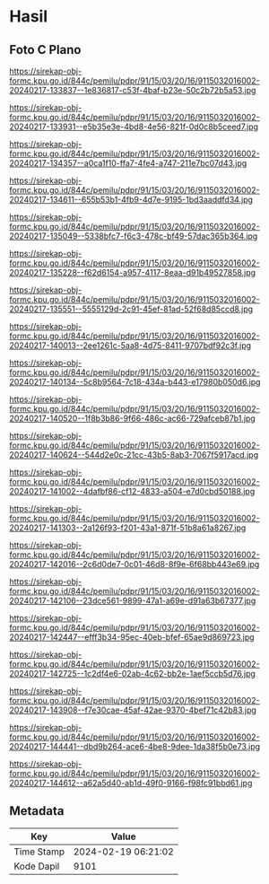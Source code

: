 # Hasil

## Foto C Plano

https://sirekap-obj-formc.kpu.go.id/844c/pemilu/pdpr/91/15/03/20/16/9115032016002-20240217-133837--1e836817-c53f-4baf-b23e-50c2b72b5a53.jpg

https://sirekap-obj-formc.kpu.go.id/844c/pemilu/pdpr/91/15/03/20/16/9115032016002-20240217-133931--e5b35e3e-4bd8-4e56-821f-0d0c8b5ceed7.jpg

https://sirekap-obj-formc.kpu.go.id/844c/pemilu/pdpr/91/15/03/20/16/9115032016002-20240217-134357--a0ca1f10-ffa7-4fe4-a747-211e7bc07d43.jpg

https://sirekap-obj-formc.kpu.go.id/844c/pemilu/pdpr/91/15/03/20/16/9115032016002-20240217-134611--655b53b1-4fb9-4d7e-9195-1bd3aaddfd34.jpg

https://sirekap-obj-formc.kpu.go.id/844c/pemilu/pdpr/91/15/03/20/16/9115032016002-20240217-135049--5338bfc7-f6c3-478c-bf49-57dac365b364.jpg

https://sirekap-obj-formc.kpu.go.id/844c/pemilu/pdpr/91/15/03/20/16/9115032016002-20240217-135228--f62d6154-a957-4117-8eaa-d91b49527858.jpg

https://sirekap-obj-formc.kpu.go.id/844c/pemilu/pdpr/91/15/03/20/16/9115032016002-20240217-135551--5555129d-2c91-45ef-81ad-52f68d85ccd8.jpg

https://sirekap-obj-formc.kpu.go.id/844c/pemilu/pdpr/91/15/03/20/16/9115032016002-20240217-140013--2ee1261c-5aa8-4d75-8411-9707bdf92c3f.jpg

https://sirekap-obj-formc.kpu.go.id/844c/pemilu/pdpr/91/15/03/20/16/9115032016002-20240217-140134--5c8b9564-7c18-434a-b443-e17980b050d6.jpg

https://sirekap-obj-formc.kpu.go.id/844c/pemilu/pdpr/91/15/03/20/16/9115032016002-20240217-140520--1f8b3b86-9f66-486c-ac66-729afceb87b1.jpg

https://sirekap-obj-formc.kpu.go.id/844c/pemilu/pdpr/91/15/03/20/16/9115032016002-20240217-140624--544d2e0c-21cc-43b5-8ab3-7067f5917acd.jpg

https://sirekap-obj-formc.kpu.go.id/844c/pemilu/pdpr/91/15/03/20/16/9115032016002-20240217-141002--4dafbf86-cf12-4833-a504-e7d0cbd50188.jpg

https://sirekap-obj-formc.kpu.go.id/844c/pemilu/pdpr/91/15/03/20/16/9115032016002-20240217-141303--2a126f93-f201-43a1-871f-51b8a61a8267.jpg

https://sirekap-obj-formc.kpu.go.id/844c/pemilu/pdpr/91/15/03/20/16/9115032016002-20240217-142016--2c6d0de7-0c01-46d8-8f9e-6f68bb443e69.jpg

https://sirekap-obj-formc.kpu.go.id/844c/pemilu/pdpr/91/15/03/20/16/9115032016002-20240217-142106--23dce561-9899-47a1-a69e-d91a63b67377.jpg

https://sirekap-obj-formc.kpu.go.id/844c/pemilu/pdpr/91/15/03/20/16/9115032016002-20240217-142447--efff3b34-95ec-40eb-bfef-65ae9d869723.jpg

https://sirekap-obj-formc.kpu.go.id/844c/pemilu/pdpr/91/15/03/20/16/9115032016002-20240217-142725--1c2df4e6-02ab-4c62-bb2e-1aef5ccb5d76.jpg

https://sirekap-obj-formc.kpu.go.id/844c/pemilu/pdpr/91/15/03/20/16/9115032016002-20240217-143908--f7e30cae-45af-42ae-9370-4bef71c42b83.jpg

https://sirekap-obj-formc.kpu.go.id/844c/pemilu/pdpr/91/15/03/20/16/9115032016002-20240217-144441--dbd9b264-ace6-4be8-9dee-1da38f5b0e73.jpg

https://sirekap-obj-formc.kpu.go.id/844c/pemilu/pdpr/91/15/03/20/16/9115032016002-20240217-144612--a62a5d40-ab1d-49f0-9166-f98fc91bbd61.jpg


## Metadata

| Key        | Value               |
| ---------- | ------------------- |
| Time Stamp | 2024-02-19 06:21:02 |
| Kode Dapil | 9101                |



